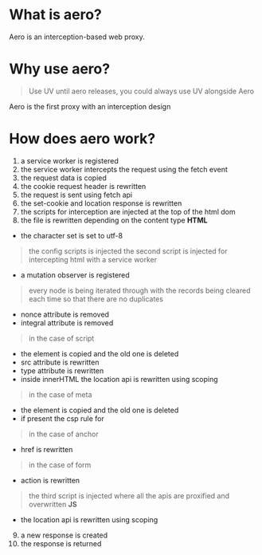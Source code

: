 # What is aero?
Aero is an interception-based web proxy.

# Why use aero?
> Use UV until aero releases, you could always use UV alongside Aero

Aero is the first proxy with an interception design

# How does aero work?

1. a service worker is registered
2. the service worker intercepts the request using the fetch event
3. the request data is copied
4. the cookie request header is rewritten
5. the request is sent using fetch api
6. the set-cookie and location response is rewritten 
7. the scripts for interception are injected at the top of the html dom
8. the file is rewritten depending on the content type
**HTML**
 - the character set is set to utf-8
> the config scripts is injected
> the second script is injected for intercepting html with a service worker
 - a mutation observer is registered
> every node is being iterated through with the records being cleared each time so that there are no duplicates   
 - nonce attribute is removed
 - integral attribute is removed
> in the case of script
 - the element is copied and the old one is deleted
 - src attribute is rewritten
 - type attribute is rewritten
 - inside innerHTML the location api is rewritten using scoping
> in the case of meta
 - the element is copied and the old one is deleted
 - if present the csp rule for
> in the case of anchor
 - href is rewritten
> in the case of form
 - action is rewritten
> the third script is injected where all the apis are proxified and overwritten
**JS**
 - the location api is rewritten using scoping
9. a new response is created
10. the response is returned